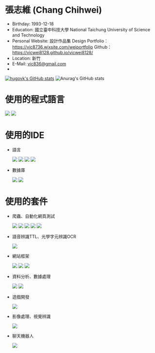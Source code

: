 #  張志維 (Chang Chihwei)

 - Birthday: 1993-12-18
 - Education: 國立臺中科技大學 National Taichung University of Science and Technology
 - Personal Website: 
                     設計作品集 Design Portfolio： https://vic8736.wixsite.com/weiportfolio 
                     Github： https://vicwei8128.github.io/vicwei8128/
 - Location: 新竹 
 - E-Mail: vic836@gmail.com
 - 
[![hugovk's GitHub stats](https://github-readme-stats.vercel.app/api?username=vicwei8128&count_private=true&show_icons=true&hide_title=true&include_all_commits=true)](https://github.com/anuraghazra/github-readme-stats)
![Anurag's GitHub stats](https://github-readme-stats.vercel.app/api?username=vicwei8128&show_icons=true&theme=radical)


#  使用的程式語言

  ![](https://img.shields.io/badge/Python-FFFFFF)
  ![](https://img.shields.io/badge/C%23-FFFFFF)


# 使用的IDE

- 語言

   ![](https://img.shields.io/badge/Pycharm-FFFFFF)
   ![](https://img.shields.io/badge/Xcode-FFFFFF)
   ![](https://img.shields.io/badge/VSCODE-FFFFFF)
   ![](https://img.shields.io/badge/Visual%20Studio-FFFFFF)
   
- 數據庫

   ![](https://img.shields.io/badge/MySQL-FFFFFF)
   ![](https://img.shields.io/badge/Mongodb-FFFFFF)
   
#  使用的套件
- 爬蟲、自動化網頁測試

    ![](https://img.shields.io/badge/bs4-FFFFFF)
    ![](https://img.shields.io/badge/requests-FFFFFF)
    ![](https://img.shields.io/badge/requests--html-FFFFFF)
    ![](https://img.shields.io/badge/selenium-FFFFFF)
    ![](https://img.shields.io/badge/urllib3-FFFFFF)

- 語音辨識TTL、光學字元辨識OCR

    ![](https://img.shields.io/badge/google--cloud--vision-FFFFFF)

- 網站框架

   ![](https://img.shields.io/badge/Jinja2-FFFFFF)
   ![](https://img.shields.io/badge/Flask-FFFFFF)
   ![](https://img.shields.io/badge/jupyterlab-FFFFFF)

- 資料分析、數據處理

   ![](https://img.shields.io/badge/numpy-FFFFFF)
   ![](https://img.shields.io/badge/pandas-FFFFFF)

- 遊戲開發

   ![](https://img.shields.io/badge/pygame-FFFFFF)

- 影像處理、視覺辨識

  ![](https://img.shields.io/badge/Opencv-FFFFFF)

- 聊天機器人

   ![](https://img.shields.io/badge/line--bot--sdk-FFFFFF)
